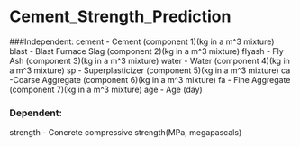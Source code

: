 # Cement_Strength_Prediction
###Independent:
cement - Cement (component 1)(kg in a m^3 mixture)
blast - Blast Furnace Slag (component 2)(kg in a m^3 mixture)
flyash - Fly Ash (component 3)(kg in a m^3 mixture)
water - Water  (component 4)(kg in a m^3 mixture)
sp - Superplasticizer (component 5)(kg in a m^3 mixture)
ca -Coarse Aggregate  (component 6)(kg in a m^3 mixture)
fa - Fine Aggregate (component 7)(kg in a m^3 mixture)
age - Age (day)

### Dependent:
strength - Concrete compressive strength(MPa, megapascals) 
